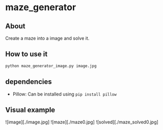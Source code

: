 # maze_generator

## About

Create a maze into a image and solve it.

## How to use it

``` sh
python maze_generator_image.py image.jpg
```

## dependencies

- Pillow: Can be installed using `pip install pillow`

## Visual example

![image][./image.jpg]
![maze][./maze0.jpg]
![solved][./maze_solved0.jpg]

